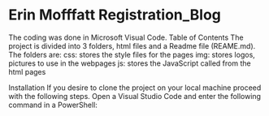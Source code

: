 # Erin Mofffatt Registration_Blog
The coding was done in Microsoft Visual Code.
Table of Contents The project is divided into 3 folders, html files and a Readme file (REAME.md). 
The folders are: 
css: stores the style files for the pages 
img: stores logos, pictures to use in the webpages 
js: stores the JavaScript called from the html pages 

Installation If you desire to clone the project on your local machine proceed with the following steps. 
Open a Visual Studio Code and enter the following command in a PowerShell:
